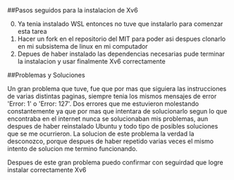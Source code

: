 ##Pasos seguidos para la instalacion de Xv6


0. Ya tenia instalado WSL entonces no tuve que instalarlo para comenzar esta tarea
1. Hacer un fork en el repositorio del MIT para poder asi despues clonarlo en mi subsistema de linux en mi computador
2. Depues de haber instalado las dependencias necesarias pude terminar la instalacion y usar finalmente Xv6 correctamente


##Problemas y Soluciones


Un gran problema que tuve, fue que por mas que siguiera las instrucciones de varias distintas paginas, siempre tenia los mismos mensajes de error 'Error: 1' o 'Error: 127'. Dos errores que me estuvieron molestando constantemente ya que por mas que intentara de solucionarlo segun lo que encontraba en el internet nunca se solucionaban mis problemas, aun despues de haber reinstalado Ubuntu y todo tipo de posibles soluciones que se me ocurrieron. La solucion de este problema la verdad la desconozco, porque despues de haber repetido varias veces el mismo intento de solucion me termino funcionando.

Despues de este gran problema puedo confirmar con seguirdad que logre instalar correctamente Xv6
